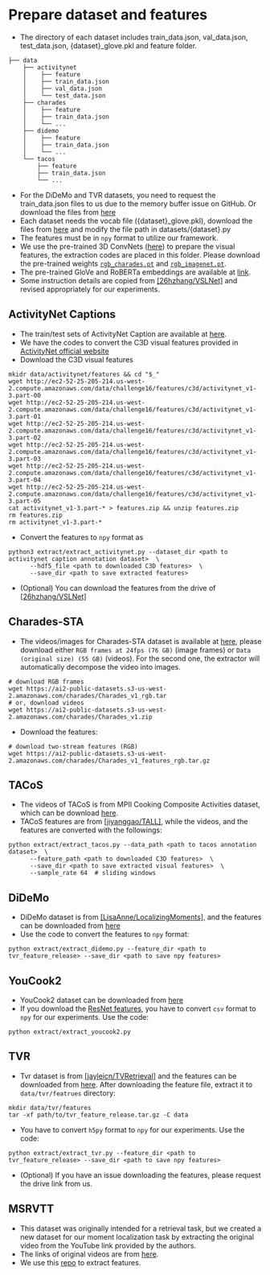 # Prepare dataset and features
- The directory of each dataset includes train_data.json, val_data.json, test_data.json, {dataset}_glove.pkl and feature folder.
```
├── data 
    ├── activitynet
    │    ├── feature
    │    ├── train_data.json
    │    ├── val_data.json
    │    └── test_data.json
    ├── charades
    │    ├── feature 
    │    ├── train_data.json
    │    └── ...
    ├── didemo
    │    ├── feature
    │    ├── train_data.json
    │    └── ...
    └── tacos
        ├── feature
        ├── train_data.json
        └── ...
```
- For the DiDeMo and TVR datasets, you need to request the train_data.json files to us due to the memory buffer issue on GitHub. Or download the files from [here](https://drive.google.com/drive/folders/1VKdX1DHYRrHYjLH91vl5rn86N6MrubzE?usp=sharing)
- Each dataset needs the vocab file ({dataset}_glove.pkl), download the files from [here](https://drive.google.com/drive/folders/1VKdX1DHYRrHYjLH91vl5rn86N6MrubzE?usp=sharing) and modify the file path in datasets/{dataset}.py 
- The features must be in `npy` format to utilize our framework. 
- We use the pre-trained 3D ConvNets ([here](https://github.com/piergiaj/pytorch-i3d)) to prepare the visual features, the 
extraction codes are placed in this folder. Please download the pre-trained weights [`rgb_charades.pt`](
https://github.com/piergiaj/pytorch-i3d/blob/master/models/rgb_charades.pt) and [`rgb_imagenet.pt`](
https://github.com/piergiaj/pytorch-i3d/blob/master/models/rgb_imagenet.pt). 
- The pre-trained GloVe and RoBERTa embeddings are available at [link](https://drive.google.com/file/d/1XOlwnO2lMeqio8A6pxHzPs3La0eD6sWk/view?usp=sharing).
- Some instruction details are copied from [[26hzhang/VSLNet]](https://github.com/26hzhang/VSLNet/tree/master/prepare) and revised appropriately for our experiments. 

## ActivityNet Captions 
- The train/test sets of ActivityNet Caption are available at [here](
https://cs.stanford.edu/people/ranjaykrishna/densevid/).
- We have the codes to convert the C3D visual features provided in [ActivityNet official website](
http://activity-net.org/challenges/2016/download.html)
- Download the C3D visual features
```shell script
mkidr data/activitynet/features && cd "$_"
wget http://ec2-52-25-205-214.us-west-2.compute.amazonaws.com/data/challenge16/features/c3d/activitynet_v1-3.part-00
wget http://ec2-52-25-205-214.us-west-2.compute.amazonaws.com/data/challenge16/features/c3d/activitynet_v1-3.part-01
wget http://ec2-52-25-205-214.us-west-2.compute.amazonaws.com/data/challenge16/features/c3d/activitynet_v1-3.part-02
wget http://ec2-52-25-205-214.us-west-2.compute.amazonaws.com/data/challenge16/features/c3d/activitynet_v1-3.part-03
wget http://ec2-52-25-205-214.us-west-2.compute.amazonaws.com/data/challenge16/features/c3d/activitynet_v1-3.part-04
wget http://ec2-52-25-205-214.us-west-2.compute.amazonaws.com/data/challenge16/features/c3d/activitynet_v1-3.part-05
cat activitynet_v1-3.part-* > features.zip && unzip features.zip
rm features.zip
rm activitynet_v1-3.part-*
```
- Convert the features to `npy` format as
```shell script
python3 extract/extract_activitynet.py --dataset_dir <path to activitynet caption annotation dataset>  \
      --hdf5_file <path to downloaded C3D features>  \
      --save_dir <path to save extracted features>
```
- (Optional) You can download the features from the drive of [[26hzhang/VSLNet]](https://app.box.com/s/h0sxa5klco6qve5ahnz50ly2nksmuedw)

## Charades-STA
- The videos/images for Charades-STA dataset is available at [here](https://prior.allenai.org/projects/charades), please download 
either `RGB frames at 24fps (76 GB)` (image frames) or `Data (original size) (55 GB)` (videos). For the second one, the 
extractor will automatically decompose the video into images.
```shell script
# download RGB frames
wget https://ai2-public-datasets.s3-us-west-2.amazonaws.com/charades/Charades_v1_rgb.tar
# or, download videos
wget https://ai2-public-datasets.s3-us-west-2.amazonaws.com/charades/Charades_v1.zip
```
- Download the features: 
```shell script
# download two-stream features (RGB)
wget https://ai2-public-datasets.s3-us-west-2.amazonaws.com/charades/Charades_v1_features_rgb.tar.gz

```

## TACoS
- The videos of TACoS is from MPII 
Cooking Composite Activities dataset, which can be download [here](
https://www.mpi-inf.mpg.de/departments/computer-vision-and-machine-learning/research/human-activity-recognition/mpii-cooking-composite-activities/).
- TACoS features are from [[jiyanggao/TALL]](https://github.com/jiyanggao/TALL), while the videos, and the features are converted with the followings: 
```shell script
python extract/extract_tacos.py --data_path <path to tacos annotation dataset>  \
      --feature_path <path to downloaded C3D features>  \
      --save_dir <path to save extracted visual features>  \
      --sample_rate 64  # sliding windows
```

## DiDeMo
- DiDeMo dataset is from [[LisaAnne/LocalizingMoments]](https://github.com/LisaAnne/LocalizingMoments/blob/master/README.md), and the features can be downloaded from [here](https://drive.google.com/drive/u/1/folders/1_oyJ5rQiZboipbMl6tkhY8v0s9zDkvJc)
- Use the code to convert the features to `npy` format: 
```shell script
python extract/extract_didemo.py --feature_dir <path to tvr_feature_release> --save_dir <path to save npy features>
```

## YouCook2
- YouCook2 dataset can be downloaded from [here](http://youcook2.eecs.umich.edu/download)
- If you download the [ResNet features](http://youcook2.eecs.umich.edu/static/YouCookII/feat_csv.tar.gz), you have to convert `csv` format to `npy` for our experiments. Use the code: 
```shell script
python extract/extract_youcook2.py
```

## TVR
- Tvr dataset is from [[jayleicn/TVRetrieval]](https://github.com/jayleicn/TVRetrieval) and the features can be downloaded from [here](https://drive.google.com/file/d/1j4mVkXjKCgafW3ReNjZ2Rk6CKx0Fk_n5/view?usp=sharing). After downloading the feature file, extract it to ` data/tvr/featrues` directory: 
```shell script
mkdir data/tvr/features
tar -xf path/to/tvr_feature_release.tar.gz -C data
```
- You have to convert `h5py` format to `npy` for our experiments. Use the code:
```shell script
python extract/extract_tvr.py --feature_dir <path to tvr_feature_release> --save_dir <path to save npy features>
```
- (Optional) If you have an issue downloading the features, please request the drive link from us.

## MSRVTT
- This dataset was originally intended for a retrieval task, but we created a new dataset for our moment localization task by extracting the original video from the YouTube link provided by the authors.
- The links of original videos are from [here](https://www.mediafire.com/folder/h14iarbs62e7p/shared). 
- We use this [repo](https://github.com/katsura-jp/extruct-video-feature) to extract features. 
